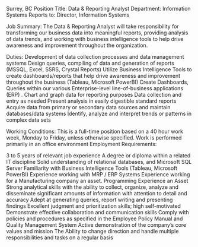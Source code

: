 Surrey, BC
Position Title: Data & Reporting Analyst
Department: Information Systems
Reports to: Director, Information Systems

Job Summary:
The Data & Reporting Analyst will take responsibility for transforming our business data into meaningful reports, providing analysis of data trends, and working with business intelligence tools to help drive awareness and improvement throughout the organization.

Duties:
Development of data collection processes and data management systems
Design queries, compiling of data and generation of reports (MSSQL, Excel, SSRS, Crystal Reports)
Utilize Business Intelligence Tools to create dashboards/reports that help drive awareness and improvement throughout the business (Tableau, Microsoft PowerBI)
Create Dashboards, Queries within our various Enterprise-level line-of-business applications (ERP) .
Chart and graph data for reporting purposes
Data collection and entry as needed
Present analysis in easily digestible standard reports
Acquire data from primary or secondary data sources and maintain databases/data systems
Identify, analyze and interpret trends or patterns in complex data sets

Working Conditions:
This is a full-time position based on a 40 hour work week, Monday to Friday, unless otherwise specified.
Work is performed primarily in an office environment
Employment Requirements:

3 to 5 years of relevant job experience
A degree or diploma within a related IT discipline
Solid understanding of relational databases, and Microsoft SQL Server
Familiarity with Business Intelligence Tools (Tableau, Microsoft PowerBI)
Experience working with MRP / ERP Systems
Experience working for a Manufacturing company an asset.
Programming Experience an Asset
Strong analytical skills with the ability to collect, organize, analyze and disseminate significant amounts of information with attention to detail and accuracy
Adept at generating queries, report writing and presenting findings
Excellent judgment and prioritization skills; high self-motivated
Demonstrate effective collaboration and communication skills
Comply with policies and procedures as specified in the Employee Policy Manual and Quality Management System
Active demonstration of the company’s core values and mission
The Ability to change direction and handle multiple responsibilities and tasks on a regular basis